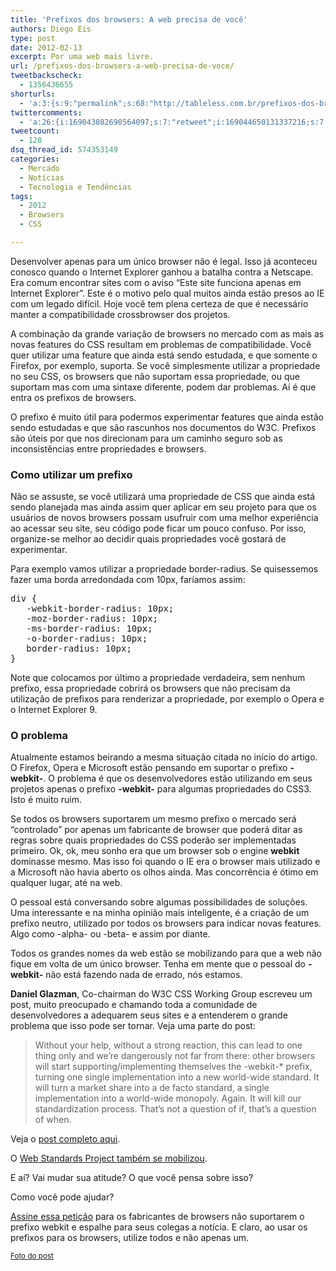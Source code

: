 ```yaml
---
title: 'Prefixos dos browsers: A web precisa de você'
authors: Diego Eis
type: post
date: 2012-02-13
excerpt: Por uma web mais livre.
url: /prefixos-dos-browsers-a-web-precisa-de-voce/
tweetbackscheck:
  - 1356436655
shorturls:
  - 'a:3:{s:9:"permalink";s:68:"http://tableless.com.br/prefixos-dos-browsers-a-web-precisa-de-voce/";s:7:"tinyurl";s:26:"http://tinyurl.com/6qkql7z";s:4:"isgd";s:19:"http://is.gd/GkktW1";}'
twittercomments:
  - 'a:26:{i:169043082690564097;s:7:"retweet";i:169044650131337216;s:7:"retweet";i:169191951898390528;s:7:"retweet";i:169088392645181441;s:7:"retweet";i:169086105277317120;s:7:"retweet";i:169065048008962050;s:7:"retweet";i:169064943512068097;s:7:"retweet";i:169062792782036992;s:7:"retweet";i:169061065546670080;s:7:"retweet";i:169056063553945600;s:7:"retweet";i:169054519085371392;s:7:"retweet";i:169052757653856257;s:7:"retweet";i:169050512895909888;s:7:"retweet";i:169047362646450177;s:7:"retweet";i:169046449844264960;s:7:"retweet";i:169044839017611266;s:7:"retweet";i:169044263722696704;s:7:"retweet";i:169043997367607296;s:7:"retweet";i:169043684875190272;s:7:"retweet";i:169043156912979968;s:7:"retweet";i:169043046590197760;s:7:"retweet";i:172705389035520000;s:7:"retweet";i:172700988640202752;s:7:"retweet";i:172700927369805825;s:7:"retweet";i:172698204171808768;s:7:"retweet";i:172698076593668096;s:7:"retweet";}'
tweetcount:
  - 128
dsq_thread_id: 574353149
categories:
  - Mercado
  - Notícias
  - Tecnologia e Tendências
tags:
  - 2012
  - Browsers
  - CSS

---
```

Desenvolver apenas para um único browser não é legal. Isso já aconteceu conosco quando o Internet Explorer ganhou a batalha contra a Netscape. Era comum encontrar sites com o aviso &#8220;Este site funciona apenas em Internet Explorer&#8221;. Este é o motivo pelo qual muitos ainda estão presos ao IE com um legado difícil. Hoje você tem plena certeza de que é necessário manter a compatibilidade crossbrowser dos projetos. 

A combinação da grande variação de browsers no mercado com as mais as novas features do CSS resultam em problemas de compatibilidade. Você quer utilizar uma feature que ainda está sendo estudada, e que somente o Firefox, por exemplo, suporta. Se você simplesmente utilizar a propriedade no seu CSS, os browsers que não suportam essa propriedade, ou que suportam mas com uma sintaxe diferente, podem dar problemas. Aí é que entra os prefixos de browsers.

O prefixo é muito útil para podermos experimentar features que ainda estão sendo estudadas e que são rascunhos nos documentos do W3C. Prefixos são úteis por que nos direcionam para um caminho seguro sob as inconsistências entre propriedades e browsers. 

### Como utilizar um prefixo

Não se assuste, se você utilizará uma propriedade de CSS que ainda está sendo planejada mas ainda assim quer aplicar em seu projeto para que os usuários de novos browsers possam usufruir com uma melhor experiência ao acessar seu site, seu código pode ficar um pouco confuso. Por isso, organize-se melhor ao decidir quais propriedades você gostará de experimentar.
  
Para exemplo vamos utilizar a propriedade border-radius. Se quisessemos fazer uma borda arredondada com 10px, faríamos assim:

<pre class="lang-css">div {
   -webkit-border-radius: 10px;
   -moz-border-radius: 10px;
   -ms-border-radius: 10px;
   -o-border-radius: 10px;
   border-radius: 10px;
}
</pre>

Note que colocamos por último a propriedade verdadeira, sem nenhum prefixo, essa propriedade cobrirá os browsers que não precisam da utilização de prefixos para renderizar a propriedade, por exemplo o Opera e o Internet Explorer 9.

### O problema

Atualmente estamos beirando a mesma situação citada no início do artigo. O Firefox, Opera e Microsoft estão pensando em suportar o prefixo **-webkit-**. O problema é que os desenvolvedores estão utilizando em seus projetos apenas o prefixo **-webkit-** para algumas propriedades do CSS3. Isto é muito ruim.

Se todos os browsers suportarem um mesmo prefixo o mercado será &#8220;controlado&#8221; por apenas um fabricante de browser que poderá ditar as regras sobre quais propriedades do CSS poderão ser implementadas primeiro. Ok, ok, meu sonho era que um browser sob o engine **webkit** dominasse mesmo. Mas isso foi quando o IE era o browser mais utilizado e a Microsoft não havia aberto os olhos ainda. Mas concorrência é ótimo em qualquer lugar, até na web.

O pessoal está conversando sobre algumas possibilidades de soluções. Uma interessante e na minha opinião mais inteligente, é a criação de um prefixo neutro, utilizado por todos os browsers para indicar novas features. Algo como -alpha- ou -beta- e assim por diante.

Todos os grandes nomes da web estão se mobilizando para que a web não fique em volta de um único browser. Tenha em mente que o pessoal do **-webkit-** não está fazendo nada de errado, nós estamos.

**Daniel Glazman**, Co-chairman do W3C CSS Working Group escreveu um post, muito preocupado e chamando toda a comunidade de desenvolvedores a adequarem seus sites e a entenderem o grande problema que isso pode ser tornar. Veja uma parte do post:

> Without your help, without a strong reaction, this can lead to one thing only and we&#8217;re dangerously not far from there: other browsers will start supporting/implementing themselves the -webkit-* prefix, turning one single implementation into a new world-wide standard. It will turn a market share into a de facto standard, a single implementation into a world-wide monopoly. Again. It will kill our standardization process. That&#8217;s not a question of if, that&#8217;s a question of when.

Veja o [post completo aqui][1].

O [Web Standards Project também se mobilizou][2].

E aí? Vai mudar sua atitude? O que você pensa sobre isso?
  
Como você pode ajudar? 

[Assine essa petição][3] para os fabricantes de browsers não suportarem o prefixo webkit e espalhe para seus colegas a notícia. E claro, ao usar os prefixos para os browsers, utilize todos e não apenas um.

<small><a href="http://carrosantigos.wordpress.com/2011/07/25/freedom-riders-i-stand-among-heroes/">Foto do post</a></small>

 [1]: http://www.glazman.org/weblog/dotclear/index.php?trackback/5454
 [2]: http://bit.ly/x9LxGx
 [3]: http://www.change.org/petitions/microsoft-mozilla-opera-dont-make-webkit-prefixes-a-de-facto-standard